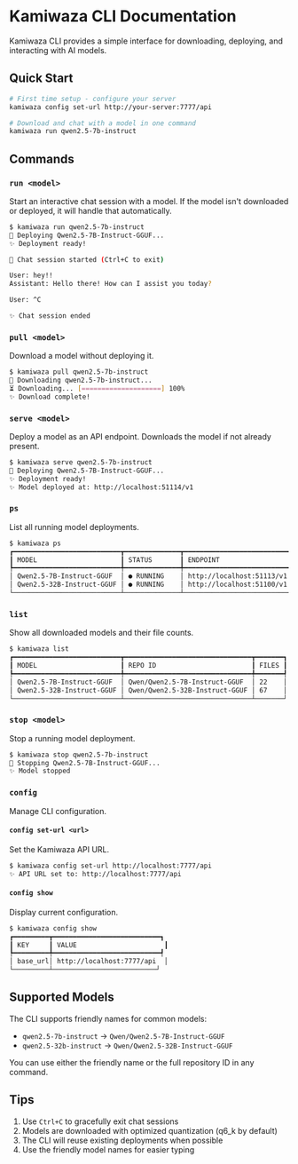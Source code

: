 # Kamiwaza CLI Documentation

Kamiwaza CLI provides a simple interface for downloading, deploying, and interacting with AI models.

## Quick Start

```bash
# First time setup - configure your server
kamiwaza config set-url http://your-server:7777/api

# Download and chat with a model in one command
kamiwaza run qwen2.5-7b-instruct
```

## Commands

### `run <model>`
Start an interactive chat session with a model. If the model isn't downloaded or deployed, it will handle that automatically.

```bash
$ kamiwaza run qwen2.5-7b-instruct
🚀 Deploying Qwen2.5-7B-Instruct-GGUF...
✨ Deployment ready!

🤖 Chat session started (Ctrl+C to exit)

User: hey!!
Assistant: Hello there! How can I assist you today?

User: ^C

✨ Chat session ended
```

### `pull <model>`
Download a model without deploying it.

```bash
$ kamiwaza pull qwen2.5-7b-instruct
🚀 Downloading qwen2.5-7b-instruct...
⏳ Downloading... [====================] 100%
✨ Download complete!
```

### `serve <model>`
Deploy a model as an API endpoint. Downloads the model if not already present.

```bash
$ kamiwaza serve qwen2.5-7b-instruct
🚀 Deploying Qwen2.5-7B-Instruct-GGUF...
✨ Deployment ready!
✨ Model deployed at: http://localhost:51114/v1
```

### `ps`
List all running model deployments.

```bash
$ kamiwaza ps
┏━━━━━━━━━━━━━━━━━━━━━━━━━━━┳━━━━━━━━━━━━━━┳━━━━━━━━━━━━━━━━━━━━━━━━━━━┓
┃ MODEL                     ┃ STATUS       ┃ ENDPOINT                  ┃
┡━━━━━━━━━━━━━━━━━━━━━━━━━━━╇━━━━━━━━━━━━━━╇━━━━━━━━━━━━━━━━━━━━━━━━━━━┩
│ Qwen2.5-7B-Instruct-GGUF  │ ● RUNNING    │ http://localhost:51113/v1 │
│ Qwen2.5-32B-Instruct-GGUF │ ● RUNNING    │ http://localhost:51100/v1 │
└───────────────────────────┴──────────────┴───────────────────────────┘
```

### `list`
Show all downloaded models and their file counts.

```bash
$ kamiwaza list
┏━━━━━━━━━━━━━━━━━━━━━━━━━━━┳━━━━━━━━━━━━━━━━━━━━━━━━━━━━━━━━┳━━━━━━━┓
┃ MODEL                     ┃ REPO ID                        ┃ FILES ┃
┡━━━━━━━━━━━━━━━━━━━━━━━━━━━╇━━━━━━━━━━━━━━━━━━━━━━━━━━━━━━━━╇━━━━━━━┩
│ Qwen2.5-7B-Instruct-GGUF  │ Qwen/Qwen2.5-7B-Instruct-GGUF  │ 22    │
│ Qwen2.5-32B-Instruct-GGUF │ Qwen/Qwen2.5-32B-Instruct-GGUF │ 67    │
└───────────────────────────┴────────────────────────────────┴───────┘
```

### `stop <model>`
Stop a running model deployment.

```bash
$ kamiwaza stop qwen2.5-7b-instruct
🛑 Stopping Qwen2.5-7B-Instruct-GGUF...
✨ Model stopped
```

### `config`
Manage CLI configuration.

#### `config set-url <url>`
Set the Kamiwaza API URL.
```bash
$ kamiwaza config set-url http://localhost:7777/api
✨ API URL set to: http://localhost:7777/api
```

#### `config show`
Display current configuration.
```bash
$ kamiwaza config show
┏━━━━━━━━━┳━━━━━━━━━━━━━━━━━━━━━━━━━━━┓
┃ KEY     ┃ VALUE                      ┃
┡━━━━━━━━━╇━━━━━━━━━━━━━━━━━━━━━━━━━━━┩
│ base_url│ http://localhost:7777/api  │
└─────────┴──────────────────────────┘
```

## Supported Models

The CLI supports friendly names for common models:

- `qwen2.5-7b-instruct` → `Qwen/Qwen2.5-7B-Instruct-GGUF`
- `qwen2.5-32b-instruct` → `Qwen/Qwen2.5-32B-Instruct-GGUF`

You can use either the friendly name or the full repository ID in any command.

## Tips

1. Use `Ctrl+C` to gracefully exit chat sessions
2. Models are downloaded with optimized quantization (q6_k by default)
3. The CLI will reuse existing deployments when possible
4. Use the friendly model names for easier typing

